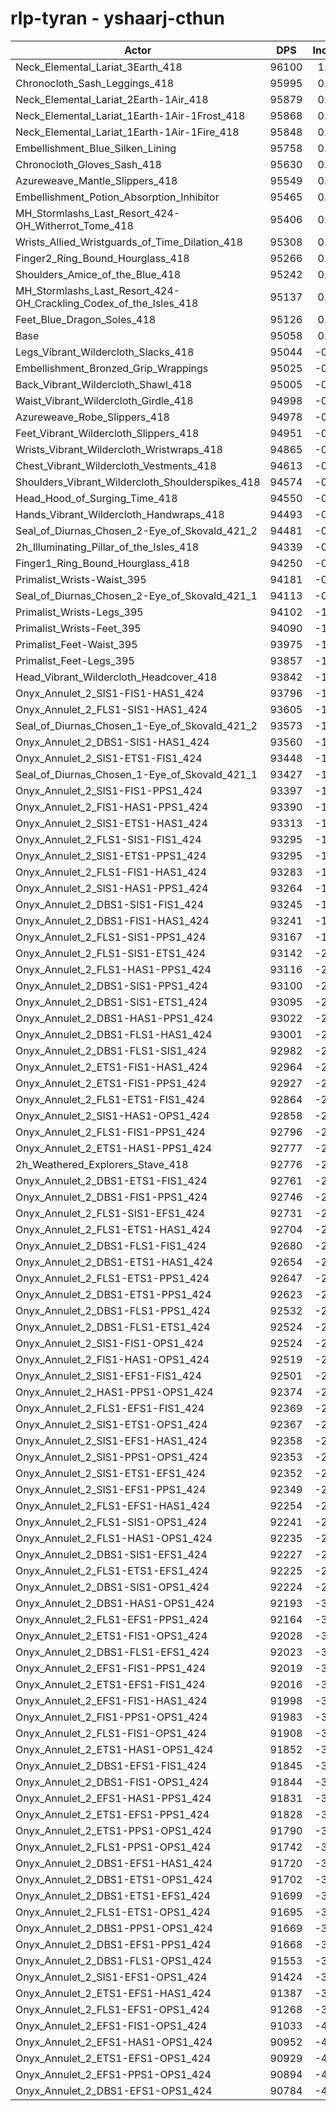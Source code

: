 # rlp-tyran - yshaarj-cthun
| Actor | DPS | Increase |
|---|:---:|:---:|
|Neck_Elemental_Lariat_3Earth_418|96100|1.10%|
|Chronocloth_Sash_Leggings_418|95995|0.99%|
|Neck_Elemental_Lariat_2Earth-1Air_418|95879|0.86%|
|Neck_Elemental_Lariat_1Earth-1Air-1Frost_418|95868|0.85%|
|Neck_Elemental_Lariat_1Earth-1Air-1Fire_418|95848|0.83%|
|Embellishment_Blue_Silken_Lining|95758|0.74%|
|Chronocloth_Gloves_Sash_418|95630|0.60%|
|Azureweave_Mantle_Slippers_418|95549|0.52%|
|Embellishment_Potion_Absorption_Inhibitor|95465|0.43%|
|MH_Stormlashs_Last_Resort_424-OH_Witherrot_Tome_418|95406|0.37%|
|Wrists_Allied_Wristguards_of_Time_Dilation_418|95308|0.26%|
|Finger2_Ring_Bound_Hourglass_418|95266|0.22%|
|Shoulders_Amice_of_the_Blue_418|95242|0.19%|
|MH_Stormlashs_Last_Resort_424-OH_Crackling_Codex_of_the_Isles_418|95137|0.08%|
|Feet_Blue_Dragon_Soles_418|95126|0.07%|
|Base|95058|0.00%|
|Legs_Vibrant_Wildercloth_Slacks_418|95044|-0.01%|
|Embellishment_Bronzed_Grip_Wrappings|95025|-0.03%|
|Back_Vibrant_Wildercloth_Shawl_418|95005|-0.06%|
|Waist_Vibrant_Wildercloth_Girdle_418|94998|-0.06%|
|Azureweave_Robe_Slippers_418|94978|-0.08%|
|Feet_Vibrant_Wildercloth_Slippers_418|94951|-0.11%|
|Wrists_Vibrant_Wildercloth_Wristwraps_418|94865|-0.20%|
|Chest_Vibrant_Wildercloth_Vestments_418|94613|-0.47%|
|Shoulders_Vibrant_Wildercloth_Shoulderspikes_418|94574|-0.51%|
|Head_Hood_of_Surging_Time_418|94550|-0.53%|
|Hands_Vibrant_Wildercloth_Handwraps_418|94493|-0.59%|
|Seal_of_Diurnas_Chosen_2-Eye_of_Skovald_421_2|94481|-0.61%|
|2h_Illuminating_Pillar_of_the_Isles_418|94339|-0.76%|
|Finger1_Ring_Bound_Hourglass_418|94250|-0.85%|
|Primalist_Wrists-Waist_395|94181|-0.92%|
|Seal_of_Diurnas_Chosen_2-Eye_of_Skovald_421_1|94113|-0.99%|
|Primalist_Wrists-Legs_395|94102|-1.01%|
|Primalist_Wrists-Feet_395|94090|-1.02%|
|Primalist_Feet-Waist_395|93975|-1.14%|
|Primalist_Feet-Legs_395|93857|-1.26%|
|Head_Vibrant_Wildercloth_Headcover_418|93842|-1.28%|
|Onyx_Annulet_2_SIS1-FIS1-HAS1_424|93796|-1.33%|
|Onyx_Annulet_2_FLS1-SIS1-HAS1_424|93605|-1.53%|
|Seal_of_Diurnas_Chosen_1-Eye_of_Skovald_421_2|93573|-1.56%|
|Onyx_Annulet_2_DBS1-SIS1-HAS1_424|93560|-1.58%|
|Onyx_Annulet_2_SIS1-ETS1-FIS1_424|93448|-1.69%|
|Seal_of_Diurnas_Chosen_1-Eye_of_Skovald_421_1|93427|-1.72%|
|Onyx_Annulet_2_SIS1-FIS1-PPS1_424|93397|-1.75%|
|Onyx_Annulet_2_FIS1-HAS1-PPS1_424|93390|-1.75%|
|Onyx_Annulet_2_SIS1-ETS1-HAS1_424|93313|-1.84%|
|Onyx_Annulet_2_FLS1-SIS1-FIS1_424|93295|-1.85%|
|Onyx_Annulet_2_SIS1-ETS1-PPS1_424|93295|-1.85%|
|Onyx_Annulet_2_FLS1-FIS1-HAS1_424|93283|-1.87%|
|Onyx_Annulet_2_SIS1-HAS1-PPS1_424|93264|-1.89%|
|Onyx_Annulet_2_DBS1-SIS1-FIS1_424|93245|-1.91%|
|Onyx_Annulet_2_DBS1-FIS1-HAS1_424|93241|-1.91%|
|Onyx_Annulet_2_FLS1-SIS1-PPS1_424|93167|-1.99%|
|Onyx_Annulet_2_FLS1-SIS1-ETS1_424|93142|-2.02%|
|Onyx_Annulet_2_FLS1-HAS1-PPS1_424|93116|-2.04%|
|Onyx_Annulet_2_DBS1-SIS1-PPS1_424|93100|-2.06%|
|Onyx_Annulet_2_DBS1-SIS1-ETS1_424|93095|-2.07%|
|Onyx_Annulet_2_DBS1-HAS1-PPS1_424|93022|-2.14%|
|Onyx_Annulet_2_DBS1-FLS1-HAS1_424|93001|-2.16%|
|Onyx_Annulet_2_DBS1-FLS1-SIS1_424|92982|-2.18%|
|Onyx_Annulet_2_ETS1-FIS1-HAS1_424|92964|-2.20%|
|Onyx_Annulet_2_ETS1-FIS1-PPS1_424|92927|-2.24%|
|Onyx_Annulet_2_FLS1-ETS1-FIS1_424|92864|-2.31%|
|Onyx_Annulet_2_SIS1-HAS1-OPS1_424|92858|-2.31%|
|Onyx_Annulet_2_FLS1-FIS1-PPS1_424|92796|-2.38%|
|Onyx_Annulet_2_ETS1-HAS1-PPS1_424|92777|-2.40%|
|2h_Weathered_Explorers_Stave_418|92776|-2.40%|
|Onyx_Annulet_2_DBS1-ETS1-FIS1_424|92761|-2.42%|
|Onyx_Annulet_2_DBS1-FIS1-PPS1_424|92746|-2.43%|
|Onyx_Annulet_2_FLS1-SIS1-EFS1_424|92731|-2.45%|
|Onyx_Annulet_2_FLS1-ETS1-HAS1_424|92704|-2.48%|
|Onyx_Annulet_2_DBS1-FLS1-FIS1_424|92680|-2.50%|
|Onyx_Annulet_2_DBS1-ETS1-HAS1_424|92654|-2.53%|
|Onyx_Annulet_2_FLS1-ETS1-PPS1_424|92647|-2.54%|
|Onyx_Annulet_2_DBS1-ETS1-PPS1_424|92623|-2.56%|
|Onyx_Annulet_2_DBS1-FLS1-PPS1_424|92532|-2.66%|
|Onyx_Annulet_2_DBS1-FLS1-ETS1_424|92524|-2.67%|
|Onyx_Annulet_2_SIS1-FIS1-OPS1_424|92524|-2.67%|
|Onyx_Annulet_2_FIS1-HAS1-OPS1_424|92519|-2.67%|
|Onyx_Annulet_2_SIS1-EFS1-FIS1_424|92501|-2.69%|
|Onyx_Annulet_2_HAS1-PPS1-OPS1_424|92374|-2.82%|
|Onyx_Annulet_2_FLS1-EFS1-FIS1_424|92369|-2.83%|
|Onyx_Annulet_2_SIS1-ETS1-OPS1_424|92367|-2.83%|
|Onyx_Annulet_2_SIS1-EFS1-HAS1_424|92358|-2.84%|
|Onyx_Annulet_2_SIS1-PPS1-OPS1_424|92353|-2.85%|
|Onyx_Annulet_2_SIS1-ETS1-EFS1_424|92352|-2.85%|
|Onyx_Annulet_2_SIS1-EFS1-PPS1_424|92349|-2.85%|
|Onyx_Annulet_2_FLS1-EFS1-HAS1_424|92254|-2.95%|
|Onyx_Annulet_2_FLS1-SIS1-OPS1_424|92241|-2.96%|
|Onyx_Annulet_2_FLS1-HAS1-OPS1_424|92235|-2.97%|
|Onyx_Annulet_2_DBS1-SIS1-EFS1_424|92227|-2.98%|
|Onyx_Annulet_2_FLS1-ETS1-EFS1_424|92225|-2.98%|
|Onyx_Annulet_2_DBS1-SIS1-OPS1_424|92224|-2.98%|
|Onyx_Annulet_2_DBS1-HAS1-OPS1_424|92193|-3.01%|
|Onyx_Annulet_2_FLS1-EFS1-PPS1_424|92164|-3.04%|
|Onyx_Annulet_2_ETS1-FIS1-OPS1_424|92028|-3.19%|
|Onyx_Annulet_2_DBS1-FLS1-EFS1_424|92023|-3.19%|
|Onyx_Annulet_2_EFS1-FIS1-PPS1_424|92019|-3.20%|
|Onyx_Annulet_2_ETS1-EFS1-FIS1_424|92016|-3.20%|
|Onyx_Annulet_2_EFS1-FIS1-HAS1_424|91998|-3.22%|
|Onyx_Annulet_2_FIS1-PPS1-OPS1_424|91983|-3.23%|
|Onyx_Annulet_2_FLS1-FIS1-OPS1_424|91908|-3.31%|
|Onyx_Annulet_2_ETS1-HAS1-OPS1_424|91852|-3.37%|
|Onyx_Annulet_2_DBS1-EFS1-FIS1_424|91845|-3.38%|
|Onyx_Annulet_2_DBS1-FIS1-OPS1_424|91844|-3.38%|
|Onyx_Annulet_2_EFS1-HAS1-PPS1_424|91831|-3.39%|
|Onyx_Annulet_2_ETS1-EFS1-PPS1_424|91828|-3.40%|
|Onyx_Annulet_2_ETS1-PPS1-OPS1_424|91790|-3.44%|
|Onyx_Annulet_2_FLS1-PPS1-OPS1_424|91742|-3.49%|
|Onyx_Annulet_2_DBS1-EFS1-HAS1_424|91720|-3.51%|
|Onyx_Annulet_2_DBS1-ETS1-OPS1_424|91702|-3.53%|
|Onyx_Annulet_2_DBS1-ETS1-EFS1_424|91699|-3.53%|
|Onyx_Annulet_2_FLS1-ETS1-OPS1_424|91695|-3.54%|
|Onyx_Annulet_2_DBS1-PPS1-OPS1_424|91669|-3.57%|
|Onyx_Annulet_2_DBS1-EFS1-PPS1_424|91668|-3.57%|
|Onyx_Annulet_2_DBS1-FLS1-OPS1_424|91553|-3.69%|
|Onyx_Annulet_2_SIS1-EFS1-OPS1_424|91424|-3.82%|
|Onyx_Annulet_2_ETS1-EFS1-HAS1_424|91387|-3.86%|
|Onyx_Annulet_2_FLS1-EFS1-OPS1_424|91268|-3.99%|
|Onyx_Annulet_2_EFS1-FIS1-OPS1_424|91033|-4.23%|
|Onyx_Annulet_2_EFS1-HAS1-OPS1_424|90952|-4.32%|
|Onyx_Annulet_2_ETS1-EFS1-OPS1_424|90929|-4.34%|
|Onyx_Annulet_2_EFS1-PPS1-OPS1_424|90894|-4.38%|
|Onyx_Annulet_2_DBS1-EFS1-OPS1_424|90784|-4.50%|
